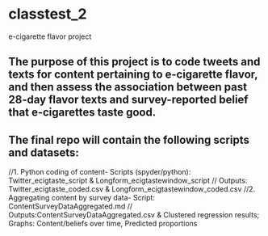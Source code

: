 # classtest_2
e-cigarette flavor project

## The purpose of this project is to code tweets and texts for content pertaining to e-cigarette flavor, and then assess the association between past 28-day flavor texts and survey-reported belief that e-cigarettes taste good.

## The final repo will contain the following scripts and datasets:
//1.	Python coding of content- Scripts (spyder/python): Twitter_ecigtaste_script & Longform_ecigtastewindow_script // Outputs: Twitter_ecigtaste_coded.csv & Longform_ecigtastewindow_coded.csv
//2.	Aggregating content by survey data-	Script: ContentSurveyDataAggregated.md // Outputs:ContentSurveyDataAggregated.csv &	Clustered regression results; Graphs: Content/beliefs over time,	Predicted proportions 
